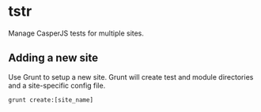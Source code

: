# tstr

Manage CasperJS tests for multiple sites.

## Adding a new site
Use Grunt to setup a new site. Grunt will create test and module directories and a site-specific config file.

```
grunt create:[site_name]
```